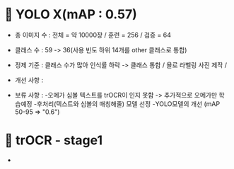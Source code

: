 # 📂 YOLO X(mAP : 0.57)

- 총 이미지 수 : 전체 = 약 10000장 / 훈련 = 256 / 검증 = 64 

- 클래스 수 : 59 -> 36(사용 빈도 하위 14개를 other 클래스로 통합)

- 정제 기준 : 클래스 수가 많아 인식률 하락 -> 클래스 통합 / 욜로 라벨링 사진 제작 / 

- 개선 사항 : 

- 보류 사항 : 
    -오메가 심볼 텍스트를 trOCR이 인지 못함 -> 추가적으로 오메가만 학습예정
    -후처리(텍스트와 심볼의 매칭해줄) 모델 선정
    -YOLO모델의 개선 (mAP 50-95 => "0.6")


# 📂  trOCR - stage1

- 